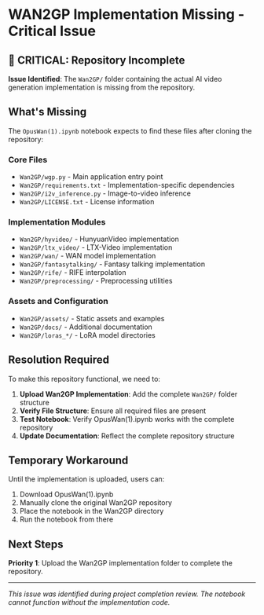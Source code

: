 # WAN2GP Implementation Missing - Critical Issue

## 🚨 CRITICAL: Repository Incomplete

**Issue Identified**: The `Wan2GP/` folder containing the actual AI video generation implementation is missing from the repository.

## What's Missing

The `OpusWan(1).ipynb` notebook expects to find these files after cloning the repository:

### Core Files
- `Wan2GP/wgp.py` - Main application entry point
- `Wan2GP/requirements.txt` - Implementation-specific dependencies
- `Wan2GP/i2v_inference.py` - Image-to-video inference
- `Wan2GP/LICENSE.txt` - License information

### Implementation Modules
- `Wan2GP/hyvideo/` - HunyuanVideo implementation
- `Wan2GP/ltx_video/` - LTX-Video implementation  
- `Wan2GP/wan/` - WAN model implementation
- `Wan2GP/fantasytalking/` - Fantasy talking implementation
- `Wan2GP/rife/` - RIFE interpolation
- `Wan2GP/preprocessing/` - Preprocessing utilities

### Assets and Configuration
- `Wan2GP/assets/` - Static assets and examples
- `Wan2GP/docs/` - Additional documentation
- `Wan2GP/loras_*/` - LoRA model directories

## Resolution Required

To make this repository functional, we need to:

1. **Upload Wan2GP Implementation**: Add the complete `Wan2GP/` folder structure
2. **Verify File Structure**: Ensure all required files are present
3. **Test Notebook**: Verify OpusWan(1).ipynb works with the complete repository
4. **Update Documentation**: Reflect the complete repository structure

## Temporary Workaround

Until the implementation is uploaded, users can:
1. Download OpusWan(1).ipynb
2. Manually clone the original Wan2GP repository
3. Place the notebook in the Wan2GP directory
4. Run the notebook from there

## Next Steps

**Priority 1**: Upload the Wan2GP implementation folder to complete the repository.

---

*This issue was identified during project completion review. The notebook cannot function without the implementation code.*